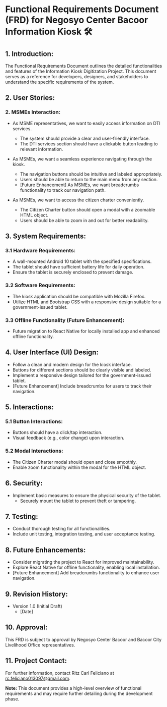 # Functional Requirements Document (FRD) for Negosyo Center Bacoor Information Kiosk 🛠️

## 1. Introduction:

The Functional Requirements Document outlines the detailed functionalities and features of the Information Kiosk Digitization Project. This document serves as a reference for developers, designers, and stakeholders to understand the specific requirements of the system.

## 2. User Stories:

### 2. MSMEs Interaction:

- As MSME representatives, we want to easily access information on DTI services.
  - The system should provide a clear and user-friendly interface.
  - The DTI services section should have a clickable button leading to relevant information.

- As MSMEs, we want a seamless experience navigating through the kiosk.
  - The navigation buttons should be intuitive and labeled appropriately.
  - Users should be able to return to the main menu from any section.
  - [Future Enhancement] As MSMEs, we want breadcrumbs functionality to track our navigation path.

- As MSMEs, we want to access the citizen charter conveniently.
  - The Citizen Charter button should open a modal with a zoomable HTML object.
  - Users should be able to zoom in and out for better readability.

## 3. System Requirements:

### 3.1 Hardware Requirements:

- A wall-mounted Android 10 tablet with the specified specifications.
- The tablet should have sufficient battery life for daily operation.
- Ensure the tablet is securely enclosed to prevent damage.

### 3.2 Software Requirements:

- The kiosk application should be compatible with Mozilla Firefox.
- Utilize HTML and Bootstrap CSS with a responsive design suitable for a government-issued tablet.

### 3.3 Offline Functionality (Future Enhancement):

- Future migration to React Native for locally installed app and enhanced offline functionality.

## 4. User Interface (UI) Design:

- Follow a clean and modern design for the kiosk interface.
- Buttons for different sections should be clearly visible and labeled.
- Implement a responsive design tailored for the government-issued tablet.
- [Future Enhancement] Include breadcrumbs for users to track their navigation.

## 5. Interactions:

### 5.1 Button Interactions:

- Buttons should have a click/tap interaction.
- Visual feedback (e.g., color change) upon interaction.

### 5.2 Modal Interactions:

- The Citizen Charter modal should open and close smoothly.
- Enable zoom functionality within the modal for the HTML object.

## 6. Security:

- Implement basic measures to ensure the physical security of the tablet.
  - Securely mount the tablet to prevent theft or tampering.

## 7. Testing:

- Conduct thorough testing for all functionalities.
- Include unit testing, integration testing, and user acceptance testing.

## 8. Future Enhancements:

- Consider migrating the project to React for improved maintainability.
- Explore React Native for offline functionality, enabling local installation.
- [Future Enhancement] Add breadcrumbs functionality to enhance user navigation.

## 9. Revision History:

- Version 1.0 (Initial Draft)
  - [Date]

## 10. Approval:

This FRD is subject to approval by Negosyo Center Bacoor and Bacoor City Livelihood Office representatives.

## 11. Project Contact:

For further information, contact Ritz Carl Feliciano at rc.feliciano013097@gmail.com.

**Note:** This document provides a high-level overview of functional requirements and may require further detailing during the development phase.
